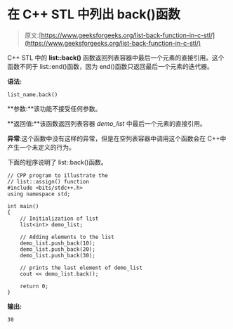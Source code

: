 # 在 C++ STL 中列出 back()函数

> 原文:[https://www.geeksforgeeks.org/list-back-function-in-c-stl/](https://www.geeksforgeeks.org/list-back-function-in-c-stl/)

C++ STL 中的 **list::back()** 函数返回列表容器中最后一个元素的直接引用。这个函数不同于 list::end()函数，因为 end()函数只返回最后一个元素的迭代器。

**语法:**

```
list_name.back() 

```

**参数:**该功能不接受任何参数。

**返回值:**该函数返回列表容器 *demo_list* 中最后一个元素的直接引用。

**异常**:这个函数中没有这样的异常，但是在空列表容器中调用这个函数会在 C++中产生一个未定义的行为。

下面的程序说明了 list::back()函数。

```
// CPP program to illustrate the
// list::assign() function
#include <bits/stdc++.h>
using namespace std;

int main()
{
    // Initialization of list
    list<int> demo_list;

    // Adding elements to the list
    demo_list.push_back(10);
    demo_list.push_back(20);
    demo_list.push_back(30);

    // prints the last element of demo_list
    cout << demo_list.back();

    return 0;
}
```

**输出:**

```
30

```